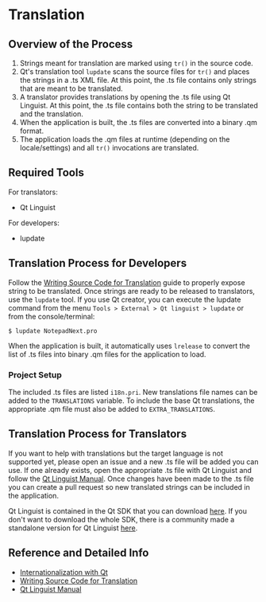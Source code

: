 # Translation

## Overview of the Process

1. Strings meant for translation are marked using `tr()` in the source code.
1. Qt's translation tool `lupdate` scans the source files for `tr()` and places the strings in a .ts XML file. At this point, the .ts file contains only strings that are meant to be translated.
1. A translator provides translations by opening the .ts file using Qt Linguist. At this point, the .ts file contains both the string to be translated and the translation.
1. When the application is built, the .ts files are converted into a binary .qm format.
1. The application loads the .qm files at runtime (depending on the locale/settings) and all `tr()` invocations are translated.

## Required Tools

For translators:
- Qt Linguist

For developers:
- lupdate

## Translation Process for Developers

Follow the [Writing Source Code for Translation](https://doc.qt.io/qt-6/i18n-source-translation.html) guide to properly expose string to be translated. Once strings are ready to be released to translators, use the `lupdate` tool. If you use Qt creator, you can execute the lupdate command from the menu `Tools > External > Qt linguist > lupdate` or from the console/terminal:

```
$ lupdate NotepadNext.pro
```

When the application is built, it automatically uses `lrelease` to convert the list of .ts files into binary .qm files for the application to load.

### Project Setup

The included .ts files are listed `i18n.pri`. New translations file names can be added to the `TRANSLATIONS` variable. To include the base Qt translations, the appropriate .qm file must also be added to `EXTRA_TRANSLATIONS`.

## Translation Process for Translators

If you want to help with translations but the target language is not supported yet, please open an issue and a new .ts file will be added you can use. If one already exists, open the appropriate .ts file with Qt Linguist and follow the [Qt Linguist Manual](https://doc.qt.io/qt-6/linguist-translators.html). Once changes have been made to the .ts file you can create a pull request so new translated strings can be included in the application.

Qt Linguist is contained in the Qt SDK that you can download [here](https://www.qt.io/download-qt-installer). If you don't want to download the whole SDK, there is a community made a standalone version for Qt Linguist [here](https://github.com/lelegard/qtlinguist-installers/releases).

## Reference and Detailed Info

- [Internationalization with Qt](https://doc.qt.io/qt-6/internationalization.html)
- [Writing Source Code for Translation](https://doc.qt.io/qt-6/i18n-source-translation.html)
- [Qt Linguist Manual](https://doc.qt.io/qt-6/linguist-translators.html)
